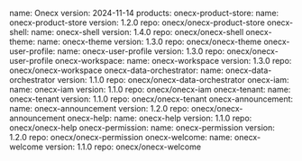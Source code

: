 name: Onecx
version: 2024-11-14
products:
  onecx-product-store:
    name: onecx-product-store
    version: 1.2.0
    repo: onecx/onecx-product-store
  onecx-shell:
    name: onecx-shell
    version: 1.4.0
    repo: onecx/onecx-shell
  onecx-theme:
    name: onecx-theme
    version: 1.3.0
    repo: onecx/onecx-theme
  onecx-user-profile:
    name: onecx-user-profile
    version: 1.3.0
    repo: onecx/onecx-user-profile
  onecx-workspace:
    name: onecx-workspace
    version: 1.3.0
    repo: onecx/onecx-workspace
  onecx-data-orchestrator:
    name: onecx-data-orchestrator
    version: 1.1.0
    repo: onecx/onecx-data-orchestrator
  onecx-iam:
    name: onecx-iam
    version: 1.1.0
    repo: onecx/onecx-iam
  onecx-tenant:
    name: onecx-tenant
    version: 1.1.0
    repo: onecx/onecx-tenant
  onecx-announcement:
    name: onecx-announcement
    version: 1.2.0
    repo: onecx/onecx-announcement
  onecx-help:
    name: onecx-help
    version: 1.1.0
    repo: onecx/onecx-help
  onecx-permission:
    name: onecx-permission
    version: 1.2.0
    repo: onecx/onecx-permission
  onecx-welcome:
    name: onecx-welcome
    version: 1.1.0
    repo: onecx/onecx-welcome